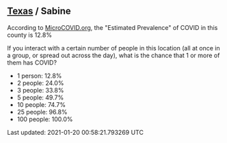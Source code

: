 
## [Texas](/united-states/texas) / Sabine

According to [MicroCOVID.org](http://microcovid.org),
the "Estimated Prevalence" of COVID in this county is 12.8%

If you interact with a certain number of people in this location
(all at once in a group, or spread out across the day), what is the chance that
1 or more of them has COVID?

- 1 person: 12.8%
- 2 people: 24.0%
- 3 people: 33.8%
- 5 people: 49.7%
- 10 people: 74.7%
- 25 people: 96.8%
- 100 people: 100.0%

Last updated: 2021-01-20 00:58:21.793269 UTC
